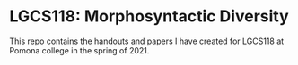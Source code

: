 # LGCS118: Morphosyntactic Diversity

This repo contains the handouts and papers I have created for LGCS118 at Pomona college in the spring of 2021.
